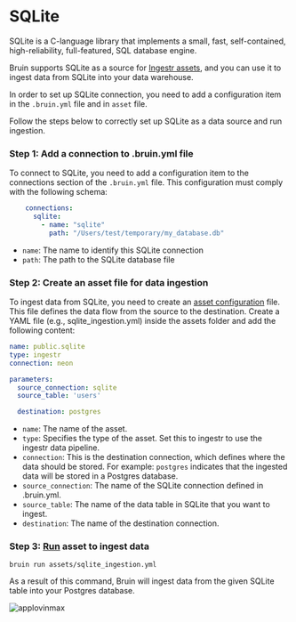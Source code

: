 # SQLite
SQLite is a C-language library that implements a small, fast, self-contained, high-reliability, full-featured, SQL database engine.

Bruin supports SQLite as a source for [Ingestr assets](/assets/ingestr), and you can use it to ingest data from SQLite into your data warehouse. 

In order to set up SQLite connection, you need to add a configuration item in the `.bruin.yml` file and in `asset` file.

Follow the steps below to correctly set up SQLite as a data source and run ingestion.

### Step 1: Add a connection to .bruin.yml file
To connect to SQLite, you need to add a configuration item to the connections section of the `.bruin.yml` file. This configuration must comply with the following schema:
```yaml
    connections:
      sqlite:
        - name: "sqlite"
          path: "/Users/test/temporary/my_database.db"
```
- `name`: The name to identify this SQLite connection
- `path`: The path to the SQLite database file


### Step 2: Create an asset file for data ingestion

To ingest data from SQLite, you need to create an [asset configuration](/assets/ingestr#asset-structure) file. This file defines the data flow from the source to the destination. Create a YAML file (e.g., sqlite_ingestion.yml) inside the assets folder and add the following content:

```yaml
name: public.sqlite
type: ingestr
connection: neon

parameters:
  source_connection: sqlite
  source_table: 'users'

  destination: postgres
```
- `name`: The name of the asset.
- `type`: Specifies the type of the asset. Set this to ingestr to use the ingestr data pipeline.
- `connection`: This is the destination connection, which defines where the data should be stored. For example: `postgres` indicates that the ingested data will be stored in a Postgres database.
- `source_connection`: The name of the SQLite connection defined in .bruin.yml.
- `source_table`: The name of the data table in SQLite that you want to ingest.
- `destination`: The name of the destination connection.

### Step 3: [Run](/commands/run) asset to ingest data
```     
bruin run assets/sqlite_ingestion.yml
```
As a result of this command, Bruin will ingest data from the given SQLite table into your Postgres database.

<img alt="applovinmax" src="./media/sqlite_ingestion.png">

